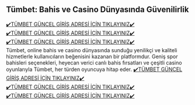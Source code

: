 <h2>Tümbet: Bahis ve Casino Dünyasında Güvenilirlik</h2>
<a href="https://wwwtumbet705.com" rel="nofollow">✔️TÜMBET GÜNCEL GİRİŞ ADRESİ İÇİN TIKLAYINIZ✔️</a><br>
<a href="https://wwwtumbet705.com" rel="nofollow">✔️TÜMBET GÜNCEL GİRİŞ ADRESİ İÇİN TIKLAYINIZ✔️</a><br>
<a href="https://wwwtumbet705.com" rel="nofollow">✔️TÜMBET GÜNCEL GİRİŞ ADRESİ İÇİN TIKLAYINIZ✔️</a><br>
Tümbet, online bahis ve casino dünyasında sunduğu yenilikçi ve kaliteli hizmetlerle kullanıcıların beğenisini kazanan bir platformdur. Geniş spor bahisleri seçenekleri, heyecan verici canlı bahis fırsatları ve çeşitli casino oyunlarıyla Tümbet, her türden oyuncuya hitap eder.
<a href="https://wwwtumbet705.com" rel="nofollow">✔️TÜMBET GÜNCEL GİRİŞ ADRESİ İÇİN TIKLAYINIZ✔️</a><br>
<a href="https://wwwtumbet705.com" rel="nofollow">✔️TÜMBET GÜNCEL GİRİŞ ADRESİ İÇİN TIKLAYINIZ✔️</a><br>
<a href="https://wwwtumbet705.com" rel="nofollow">✔️TÜMBET GÜNCEL GİRİŞ ADRESİ İÇİN TIKLAYINIZ✔️</a><br>
